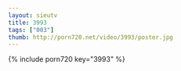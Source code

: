 ```yaml
--- 
layout: sieutv
title: 3993
tags: ["003"]
thumb: http://porn720.net/video/3993/poster.jpg
---
```

{% include porn720 key="3993" %} 

